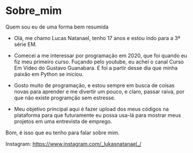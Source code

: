 # Sobre_mim
  Quem sou eu de uma forma bem resumida

- Olá, me chamo Lucas Natanael, tenho 17 anos e estou indo para a 3ª série EM.

- Comecei a me interessar por programação em 2020, que foi quando eu fiz meu primeiro curso.
  Fuçando pelo youtube, eu achei o canal Curso Em Video do Gustavo Guanabara. E foi a partir
  desse dia que minha paixão em Python se iniciou.
  
- Gosto muito de programação,  e estou sempre em busca de coisas novas para aprender e me
divertir um pouco, e claro, passar raiva, por que não existe programção sem estresse.
  
- Meu objetivo principal aqui é fazer upload dos meus códigos na plataforma para que 
futuramente eu possa usa-lá para mostrar meus projetos em uma entrevista de emprego.
  
Bom, é isso que eu tenho para falar sobre mim.
    
Instagram: https://www.instagram.com/_lukasnatanael_/
